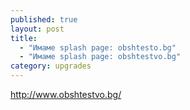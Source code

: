 ```yaml
---
published: true
layout: post
title: 
  - "Имаме splash page: obshtesto.bg"
  - "Имаме splash page: obshtestvo.bg"
category: upgrades
---
```


http://www.obshtestvo.bg/